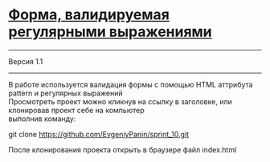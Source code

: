 # [Форма, валидируемая регулярными выражениями](https://ya.ru)

---  

Версия 1.1  

---  

В работе используется валидация формы с помощью HTML аттрибута pattern и регулярных выражений  
Просмотреть проект можно кликнув на ссылку в заголовке, или клонировав проект себе на компьютер  
выполнив команду:


git clone https://github.com/EvgeniyPanin/sprint_10.git  


После клонирования проекта открыть в браузере файл index.html
